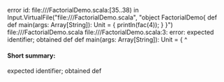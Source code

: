 error id: file://<WORKSPACE>/FactorialDemo.scala:[35..38) in Input.VirtualFile("file://<WORKSPACE>/FactorialDemo.scala", "object FactorialDemo{
    def 
    def main(args: Array[String]): Unit = {
        println(fac(4));
    }
}")
file://<WORKSPACE>/FactorialDemo.scala
file://<WORKSPACE>/FactorialDemo.scala:3: error: expected identifier; obtained def
    def main(args: Array[String]): Unit = {
    ^
#### Short summary: 

expected identifier; obtained def